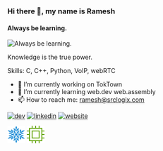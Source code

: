 ### Hi there 👋, my name is Ramesh
#### Always be learning.
![Always be learning.](https://srclogix.com/images/home/Conversion-Optimization.svg)

Knowledge is the true power.

Skills: C, C++, Python, VoIP, webRTC

- 🔭 I’m currently working on TokTown 
- 🌱 I’m currently learning web.dev web.assembly 
- 📫 How to reach me: ramesh@srclogix.com 


[<img src='https://cdn.jsdelivr.net/npm/simple-icons@3.0.1/icons/dev-dot-to.svg' alt='dev' height='40'>](https://dev.to/dev.to/ramesh)  [<img src='https://cdn.jsdelivr.net/npm/simple-icons@3.0.1/icons/linkedin.svg' alt='linkedin' height='40'>](https://www.linkedin.com/in/https://www.linkedin.com/in/elaiyavalli/)  [<img src='https://cdn.jsdelivr.net/npm/simple-icons@3.0.1/icons/icloud.svg' alt='website' height='40'>](https://srclogix.com)  

<a href='https://archiveprogram.github.com/'><img src='https://raw.githubusercontent.com/acervenky/animated-github-badges/master/assets/acbadge.gif' width='40' height='40'></a> <a href='https://docs.github.com/en/developers'><img src='https://raw.githubusercontent.com/acervenky/animated-github-badges/master/assets/devbadge.gif' width='40' height='40'></a> 
